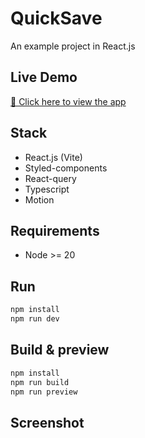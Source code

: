 # QuickSave

An example project in React.js

## Live Demo  
[🚀 Click here to view the app](https://paatrox.github.io/quicksave/)  

## Stack

- React.js (Vite)
- Styled-components
- React-query
- Typescript
- Motion

## Requirements

- Node >= 20

## Run

```bash
npm install
npm run dev
```

## Build & preview

```bash
npm install
npm run build
npm run preview
```

## Screenshot
